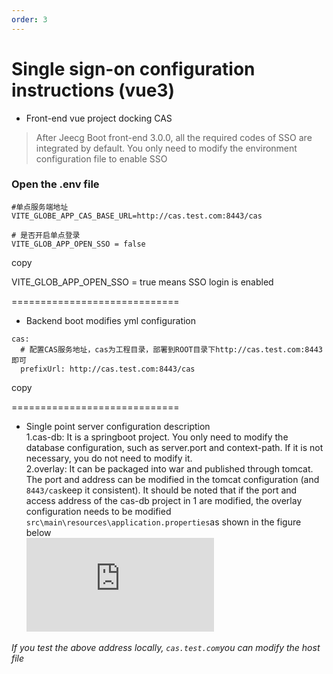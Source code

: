 ```yaml
---
order: 3
---
```


# Single sign-on configuration instructions (vue3)

- Front-end vue project docking CAS

> After Jeecg Boot front-end 3.0.0, all the required codes of SSO are integrated by default. You only need to modify the environment configuration file to enable SSO

### Open the .env file

```
#单点服务端地址
VITE_GLOBE_APP_CAS_BASE_URL=http://cas.test.com:8443/cas

# 是否开启单点登录
VITE_GLOB_APP_OPEN_SSO = false
```

copy

VITE_GLOB_APP_OPEN_SSO = true means SSO login is enabled

\=============================

- Backend boot modifies yml configuration

```
cas:
  # 配置CAS服务地址，cas为工程目录，部署到ROOT目录下http://cas.test.com:8443即可
  prefixUrl: http://cas.test.com:8443/cas
```

copy

\=============================

- Single point server configuration description  
  1.cas-db: It is a springboot project. You only need to modify the database configuration, such as server.port and context-path. If it is not necessary, you do not need to modify it.  
  2.overlay: It can be packaged into war and published through tomcat. The port and address can be modified in the tomcat configuration (and `8443/cas`keep it consistent). It should be noted that if the port and access address of the cas-db project in 1 are modified, the overlay configuration needs to be modified `src\main\resources\application.properties`as shown in the figure below  
  ![](https://lfs.k.topthink.com/lfs/4c901e38151f97314a3eb9630275a6be8d2cffd7f9cf1553debfb01f5a038238.dat)

_If you test the above address locally, `cas.test.com`you can modify the host file_
